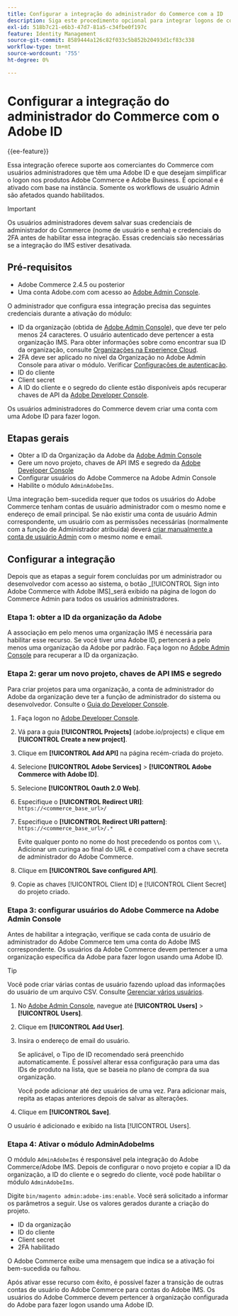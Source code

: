 ```yaml
---
title: Configurar a integração do administrador do Commerce com a ID
description: Siga este procedimento opcional para integrar logons de conta de usuário administrador do Adobe Commerce com o Adobe ID.
exl-id: 518b7c21-e6b3-47d7-81a5-c34fbe0f197c
feature: Identity Management
source-git-commit: 8589444a126c82f033c5b852b20493d1cf83c338
workflow-type: tm+mt
source-wordcount: '755'
ht-degree: 0%

---
```


# Configurar a integração do administrador do Commerce com o Adobe ID

{{ee-feature}}

Essa integração oferece suporte aos comerciantes do Commerce com usuários administradores que têm uma Adobe ID e que desejam simplificar o logon nos produtos Adobe Commerce e Adobe Business. É opcional e é ativado com base na instância. Somente os workflows de usuário Admin são afetados quando habilitados. 

>[!IMPORTANT]
>
>Os usuários administradores devem salvar suas credenciais de administrador do Commerce (nome de usuário e senha) e credenciais do 2FA antes de habilitar essa integração. Essas credenciais são necessárias se a integração do IMS estiver desativada.

## Pré-requisitos

* Adobe Commerce 2.4.5 ou posterior
* Uma conta Adobe.com com acesso ao [Adobe Admin Console](https://adminconsole.adobe.com/).

O administrador que configura essa integração precisa das seguintes credenciais durante a ativação do módulo:

* ID da organização (obtida de [Adobe Admin Console](https://adminconsole.adobe.com/)), que deve ter pelo menos 24 caracteres. O usuário autenticado deve pertencer a esta organização IMS. Para obter informações sobre como encontrar sua ID da organização, consulte [Organizações na Experience Cloud](https://experienceleague.adobe.com/docs/core-services/interface/administration/organizations.html).
* 2FA deve ser aplicado no nível da Organização no Adobe Admin Console para ativar o módulo. Verificar [Configurações de autenticação](https://helpx.adobe.com/enterprise/using/authentication-settings.html#two-step-verification).
* ID do cliente
* Client secret
* A ID do cliente e o segredo do cliente estão disponíveis após recuperar chaves de API da [Adobe Developer Console](https://developer.adobe.com/developer-console/docs/guides/credentials/).

Os usuários administradores do Commerce devem criar uma conta com uma Adobe ID para fazer logon.

## Etapas gerais

* Obter a ID da Organização da Adobe da [Adobe Admin Console](https://adminconsole.adobe.com/)
* Gere um novo projeto, chaves de API IMS e segredo da [Adobe Developer Console](https://developer.adobe.com/)
* Configurar usuários do Adobe Commerce na Adobe Admin Console
* Habilite o módulo `AdminAdobeIms`.

Uma integração bem-sucedida requer que todos os usuários do Adobe Commerce tenham contas de usuário administrador com o mesmo nome e endereço de email principal. Se não existir uma conta de usuário Admin correspondente, um usuário com as permissões necessárias (normalmente com a função de Administrador atribuída) deverá [criar manualmente a conta de usuário Admin](../systems/permissions-users-all.md#create-a-user) com o mesmo nome e email.

## Configurar a integração

Depois que as etapas a seguir forem concluídas por um administrador ou desenvolvedor com acesso ao sistema, o botão _[!UICONTROL Sign into Adobe Commerce with Adobe IMS]_será exibido na página de logon do Commerce Admin para todos os usuários administradores.

### Etapa 1: obter a ID da organização da Adobe

A associação em pelo menos uma organização IMS é necessária para habilitar esse recurso. Se você tiver uma Adobe ID, pertencerá a pelo menos uma organização da Adobe por padrão. Faça logon no [Adobe Admin Console](https://adminconsole.adobe.com/) para recuperar a ID da organização.

### Etapa 2: gerar um novo projeto, chaves de API IMS e segredo

Para criar projetos para uma organização, a conta de administrador do Adobe da organização deve ter a função de administrador do sistema ou desenvolvedor. Consulte o [Guia do Developer Console](https://developer.adobe.com/developer-console/docs/guides/projects/).

1. Faça logon no [Adobe Developer Console](https://developer.adobe.com/).
1. Vá para a guia **[!UICONTROL Projects]** (adobe.io/projects) e clique em **[!UICONTROL Create a new project]**.
1. Clique em **[!UICONTROL Add API]** na página recém-criada do projeto.
1. Selecione **[!UICONTROL Adobe Services]** > **[!UICONTROL Adobe Commerce with Adobe ID]**.
1. Selecione **[!UICONTROL Oauth 2.0 Web]**.
1. Especifique o **[!UICONTROL Redirect URI]**: `https://<commerce_base_url>/`
1. Especifique o **[!UICONTROL Redirect URI pattern]**: `https://<commerce_base_url>/.*`

   Evite qualquer ponto no nome do host precedendo os pontos com `\\`. Adicionar um curinga ao final do URL é compatível com a chave secreta de administrador do Adobe Commerce.

1. Clique em **[!UICONTROL Save configured API]**.
1. Copie as chaves [!UICONTROL Client ID] e [!UICONTROL Client Secret] do projeto criado.

### Etapa 3: configurar usuários do Adobe Commerce na Adobe Admin Console

Antes de habilitar a integração, verifique se cada conta de usuário de administrador do Adobe Commerce tem uma conta do Adobe IMS correspondente. Os usuários da Adobe Commerce devem pertencer a uma organização específica da Adobe para fazer logon usando uma Adobe ID.

>[!TIP]
>
>Você pode criar várias contas de usuário fazendo upload das informações do usuário de um arquivo CSV. Consulte [Gerenciar vários usuários](https://helpx.adobe.com/enterprise/using/bulk-upload-users.html).

1. No [Adobe Admin Console](https://helpx.adobe.com/br/enterprise/using/admin-console.html), navegue até **[!UICONTROL Users]** > **[!UICONTROL Users]**.

1. Clique em **[!UICONTROL Add User]**.

1. Insira o endereço de email do usuário.

   Se aplicável, o Tipo de ID recomendado será preenchido automaticamente. É possível alterar essa configuração para uma das IDs de produto na lista, que se baseia no plano de compra da sua organização.

   Você pode adicionar até dez usuários de uma vez. Para adicionar mais, repita as etapas anteriores depois de salvar as alterações.

1. Clique em **[!UICONTROL Save]**.

O usuário é adicionado e exibido na lista [!UICONTROL Users].

### Etapa 4: Ativar o módulo AdminAdobeIms

O módulo `AdminAdobeIms` é responsável pela integração do Adobe Commerce/Adobe IMS. Depois de configurar o novo projeto e copiar a ID da organização, a ID do cliente e o segredo do cliente, você pode habilitar o módulo `AdminAdobeIms`.

Digite `bin/magento admin:adobe-ims:enable`. Você será solicitado a informar os parâmetros a seguir. Use os valores gerados durante a criação do projeto.

* ID da organização
* ID do cliente
* Client secret
* 2FA habilitado

O Adobe Commerce exibe uma mensagem que indica se a ativação foi bem-sucedida ou falhou.

Após ativar esse recurso com êxito, é possível fazer a transição de outras contas de usuário do Adobe Commerce para contas do Adobe IMS. Os usuários do Adobe Commerce devem pertencer à organização configurada do Adobe para fazer logon usando uma Adobe ID.
